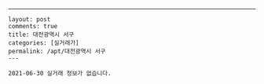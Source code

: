 ---
    layout: post
    comments: true
    title: 대전광역시 서구
    categories: [실거래가]
    permalink: /apt/대전광역시 서구
    ---

    2021-06-30 실거래 정보가 없습니다.

    